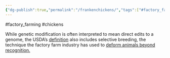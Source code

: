 ```yaml
---
{"dg-publish":true,"permalink":"/frankenchickens/","tags":["#factory_farming","#chickens"],"created":"2025-10-23T17:42:42.906+01:00","updated":"2025-10-23T18:06:08.646+01:00"}
---
```


#factory_farming #chickens 

While genetic modification is often interpreted to mean direct edits to a genome, the USDA’s [definition](https://www.usda.gov/topics/biotechnology/biotechnology-glossary) also includes selective breeding, the technique the factory farm industry has used to [deform animals beyond recognition.](https://www.farmforward.com/issues/genetic-modification/)



